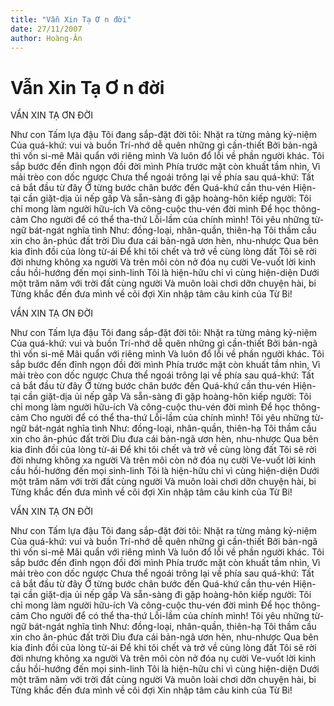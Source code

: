```yaml
---
title: "Vẫn Xin Tạ Ơ n đời"
date: 27/11/2007
author: Hoàng-Ân
---
```


# Vẫn Xin Tạ Ơ n đời

VẨN XIN TẠ ƠN ĐỜI

Như con Tấm lựa đậu
Tôi đang sắp-đặt đời tôi:
Nhặt ra từng mảng kỷ-niệm
Của quá-khứ: vui và buồn
Trí-nhớ dễ quên những gì cần-thiết
Bởi bản-ngã thì vốn si-mê
Mãi quẩn với riêng mình
Và luôn đổ lỗi về phần người khác.
Tôi sắp bước đến đỉnh ngọn đồi đời mình
Phía trước mặt còn khuất tầm nhìn,
Vì mải trèo con dốc ngược
Chưa thể ngoái trông lại về phía sau quá-khứ:
Tất cả bắt đầu từ đây
Ở từng bước chân bước đến
Quá-khứ cần thu-vén
Hiện-tại cần giặt-dịa ủi nếp gấp
Và sẵn-sàng đi gặp hoàng-hôn kiếp người:
Tôi chỉ mong làm người hữu-ích
Và công-cuộc thu-vén đời mình
Để học thông-cảm
Cho người để có thể tha-thứ
Lỗi-lầm của chính mình!
Tôi yêu những từ-ngữ bát-ngát nghĩa tình
Như:  đồng-loại, nhân-quần, thiên-hạ
Tôi thầm cầu xin cho ân-phúc đất trời
Dìu đưa cái bản-ngã ươn hèn, nhu-nhược
Qua bên kia đỉnh đồi của lòng từ-ái
Để khi tôi chết và trở về cùng lòng đất
Tôi sẽ rời đời nhưng không xa người
Và trên môi còn nở đóa nụ cười
Ve-vuốt lời kinh cầu hồi-hướng đến mọi sinh-linh
Tôi là hiện-hữu chỉ vì cùng hiện-diện
Dưới một trăm năm với trời đất cùng người
Và muôn loài chơi dỡn chuyện hài, bi
Từng khắc đến đưa mình về cõi đợi
Xin nhập tâm câu kinh của Từ Bi!

VẨN XIN TẠ ƠN ĐỜI

Như con Tấm lựa đậu
Tôi đang sắp-đặt đời tôi:
Nhặt ra từng mảng kỷ-niệm
Của quá-khứ: vui và buồn
Trí-nhớ dễ quên những gì cần-thiết
Bởi bản-ngã thì vốn si-mê
Mãi quẩn với riêng mình
Và luôn đổ lỗi về phần người khác.
Tôi sắp bước đến đỉnh ngọn đồi đời mình
Phía trước mặt còn khuất tầm nhìn,
Vì mải trèo con dốc ngược
Chưa thể ngoái trông lại về phía sau quá-khứ:
Tất cả bắt đầu từ đây
Ở từng bước chân bước đến
Quá-khứ cần thu-vén
Hiện-tại cần giặt-dịa ủi nếp gấp
Và sẵn-sàng đi gặp hoàng-hôn kiếp người:
Tôi chỉ mong làm người hữu-ích
Và công-cuộc thu-vén đời mình
Để học thông-cảm
Cho người để có thể tha-thứ
Lỗi-lầm của chính mình!
Tôi yêu những từ-ngữ bát-ngát nghĩa tình
Như:  đồng-loại, nhân-quần, thiên-hạ
Tôi thầm cầu xin cho ân-phúc đất trời
Dìu đưa cái bản-ngã ươn hèn, nhu-nhược
Qua bên kia đỉnh đồi của lòng từ-ái
Để khi tôi chết và trở về cùng lòng đất
Tôi sẽ rời đời nhưng không xa người
Và trên môi còn nở đóa nụ cười
Ve-vuốt lời kinh cầu hồi-hướng đến mọi sinh-linh
Tôi là hiện-hữu chỉ vì cùng hiện-diện
Dưới một trăm năm với trời đất cùng người
Và muôn loài chơi dỡn chuyện hài, bi
Từng khắc đến đưa mình về cõi đợi
Xin nhập tâm câu kinh của Từ Bi!

VẨN XIN TẠ ƠN ĐỜI

Như con Tấm lựa đậu
Tôi đang sắp-đặt đời tôi:
Nhặt ra từng mảng kỷ-niệm
Của quá-khứ: vui và buồn
Trí-nhớ dễ quên những gì cần-thiết
Bởi bản-ngã thì vốn si-mê
Mãi quẩn với riêng mình
Và luôn đổ lỗi về phần người khác.
Tôi sắp bước đến đỉnh ngọn đồi đời mình
Phía trước mặt còn khuất tầm nhìn,
Vì mải trèo con dốc ngược
Chưa thể ngoái trông lại về phía sau quá-khứ:
Tất cả bắt đầu từ đây
Ở từng bước chân bước đến
Quá-khứ cần thu-vén
Hiện-tại cần giặt-dịa ủi nếp gấp
Và sẵn-sàng đi gặp hoàng-hôn kiếp người:
Tôi chỉ mong làm người hữu-ích
Và công-cuộc thu-vén đời mình
Để học thông-cảm
Cho người để có thể tha-thứ
Lỗi-lầm của chính mình!
Tôi yêu những từ-ngữ bát-ngát nghĩa tình
Như:  đồng-loại, nhân-quần, thiên-hạ
Tôi thầm cầu xin cho ân-phúc đất trời
Dìu đưa cái bản-ngã ươn hèn, nhu-nhược
Qua bên kia đỉnh đồi của lòng từ-ái
Để khi tôi chết và trở về cùng lòng đất
Tôi sẽ rời đời nhưng không xa người
Và trên môi còn nở đóa nụ cười
Ve-vuốt lời kinh cầu hồi-hướng đến mọi sinh-linh
Tôi là hiện-hữu chỉ vì cùng hiện-diện
Dưới một trăm năm với trời đất cùng người
Và muôn loài chơi dỡn chuyện hài, bi
Từng khắc đến đưa mình về cõi đợi
Xin nhập tâm câu kinh của Từ Bi!
